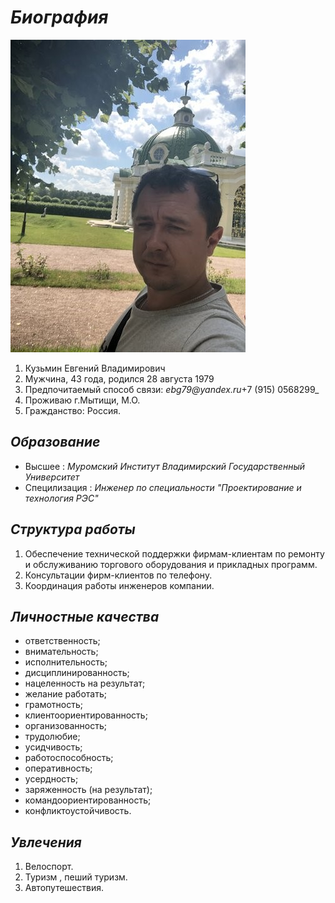 # _**Биография**_ 
 ![](/img/foto.jpg)
1. Кузьмин Евгений Владимирович 
2. Мужчина, 43 года, родился 28 августа 1979
3. Предпочитаемый способ связи: _ebg79@yandex.ru_+7 (915) 0568299_
4. Проживаю г.Мытищи, М.О.
5. Гражданство: Россия.
   
## _Образование_
- Высшее : _Муромский Институт Владимирский Государственный Университет_
- Специлизация : _Инженер по специальности "Проектирование и технология РЭС"_
  
## _Структура работы_
 
  1. Обеспечение технической поддержки фирмам-клиентам по ремонту и обслуживанию торгового оборудования и прикладных программ. 
  2. Консультации фирм-клиентов по телефону.
  3.  Координация работы инженеров компании.
  
## _Личностные качества_

 - ответственность;
 - внимательность;
 - исполнительность;
 - дисциплинированность;
 - нацеленность на результат;
 - желание работать;
 - грамотность;
 - клиентоориентированность;
 - организованность;
 - трудолюбие;
 - усидчивость;
 - работоспособность;
 - оперативность; 
 - усердность;
 - заряженность (на результат);
 - командоориентированность;
 - конфликтоустойчивость.

## _Увлечения_

1. Велоспорт.
2. Туризм , пеший туризм.
3. Автопутешествия.
   
